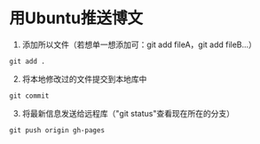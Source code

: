# 用Ubuntu推送博文

1. 添加所以文件（若想单一想添加可：git add fileA，git add fileB...）

```
git add .
```

2. 将本地修改过的文件提交到本地库中

```
git commit
```

3. 将最新信息发送给远程库（"git status"查看现在所在的分支）

```
git push origin gh-pages
```


